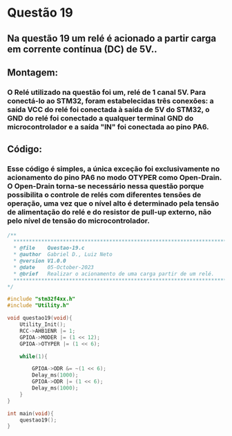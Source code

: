 # Questão 19

## Na questão 19 um relé é acionado a partir carga em corrente contínua (DC) de 5V..

## Montagem:
### O Relé utilizado na questão foi um, relé de 1 canal 5V. Para conectá-lo ao STM32, foram estabelecidas três conexões: a saída VCC do relé foi conectada à saída de 5V do STM32, o GND do relé foi conectado a qualquer terminal GND do microcontrolador e a saída "IN" foi conectada ao pino PA6.

## Código:
### Esse código é simples, a única exceção foi exclusivamente no acionamento do pino PA6 no modo OTYPER como Open-Drain. O Open-Drain torna-se necessário nessa questão porque possibilita o controle de relés com diferentes tensões de operação, uma vez que o nível alto é determinado pela tensão de alimentação do relé e do resistor de pull-up externo, não pelo nível de tensão do microcontrolador.

````C 
/**
  ******************************************************************************
  * @file    Questao-19.c 
  * @author  Gabriel D., Luiz Neto 
  * @version V1.0.0
  * @date    05-October-2023
  * @brief   Realizar o acionamento de uma carga partir de um relé.
  ******************************************************************************
*/

#include "stm32f4xx.h"
#include "Utility.h"

void questao19(void){
	Utility_Init();
	RCC->AHB1ENR |= 1;
	GPIOA->MODER |= (1 << 12);
	GPIOA->OTYPER |= (1 << 6);

	while(1){

		GPIOA->ODR &= ~(1 << 6);
		Delay_ms(1000);
		GPIOA->ODR |= (1 << 6);
		Delay_ms(1000);
	}
}

int main(void){
    questao19();
}
````
